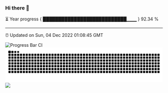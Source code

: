 ### Hi there 👋

⏳ Year progress { ███████████████████████████▁▁▁ } 92.34 %

---

⏰ Updated on Sun, 04 Dec 2022 01:08:45 GMT

![Progress Bar CI](https://github.com/liununu/liununu/workflows/Progress%20Bar%20CI/badge.svg)![](https://raw.githubusercontent.com/L1cardo/L1cardo/main/assets/github-contribution-grid-snake.svg)![](https://raw.githubusercontent.com/seesaws/seesaws/main/assets/github-contribution-grid-snake.svg)
